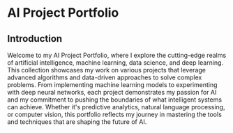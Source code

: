 # AI Project Portfolio

## Introduction

Welcome to my AI Project Portfolio, where I explore the cutting-edge realms of artificial intelligence, machine learning, data science, and deep learning. This collection showcases my work on various projects that leverage advanced algorithms and data-driven approaches to solve complex problems. From implementing machine learning models to experimenting with deep neural networks, each project demonstrates my passion for AI and my commitment to pushing the boundaries of what intelligent systems can achieve. Whether it's predictive analytics, natural language processing, or computer vision, this portfolio reflects my journey in mastering the tools and techniques that are shaping the future of AI.
